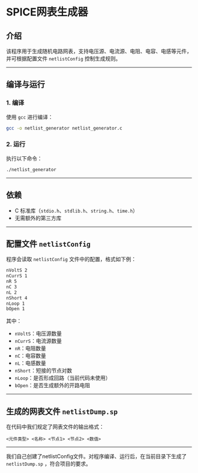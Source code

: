 # SPICE网表生成器

## 介绍
该程序用于生成随机电路网表，支持电压源、电流源、电阻、电容、电感等元件，并可根据配置文件 `netlistConfig` 控制生成规则。

---

## 编译与运行

### 1. 编译
使用 `gcc` 进行编译：
```sh
gcc -o netlist_generator netlist_generator.c
```

### 2. 运行
执行以下命令：
```sh
./netlist_generator
```

---

## 依赖
- C 标准库（`stdio.h`、`stdlib.h`、`string.h`、`time.h`）
- 无需额外的第三方库

---

## 配置文件 `netlistConfig`
程序会读取 `netlistConfig` 文件中的配置，格式如下例：
```txt
nVoltS 2
nCurrS 1
nR 5
nC 3
nL 2
nShort 4
nLoop 1
bOpen 1
```
其中：
- `nVoltS`：电压源数量
- `nCurrS`：电流源数量
- `nR`：电阻数量
- `nC`：电容数量
- `nL`：电感数量
- `nShort`：短接的节点对数
- `nLoop`：是否形成回路（当前代码未使用）
- `bOpen`：是否生成额外的开路电阻

---

## 生成的网表文件 `netlistDump.sp`
在代码中我们规定了网表文件的输出格式：
```
<元件类型> <名称> <节点1> <节点2> <数值>
```
---
我们自己创建了netlistConfig文件。对程序编译、运行后，在当前目录下生成了 `netlistDump.sp` ，符合项目的要求。


